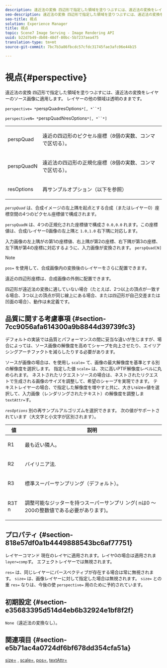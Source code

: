 ```yaml
---
description: 遠近法の変換 四辺形で指定した領域を塗りつぶすには、遠近法の変換をレイヤーのソース画像に適用します。 レイヤーの他の領域は透明のままです。
seo-description: 遠近法の変換 四辺形で指定した領域を塗りつぶすには、遠近法の変換をレイヤーのソース画像に適用します。 レイヤーの他の領域は透明のままです。
seo-title: 視点
solution: Experience Manager
title: 視点
topic: Scene7 Image Serving - Image Rendering API
uuid: b22d7b49-db08-48df-80bc-5b7237aea475
translation-type: tm+mt
source-git-commit: 7bc7b3a86fbcdc57cfdc31745fae3afc06e44b15

---
```



# 視点{#perspective}

遠近法の変換 四辺形で指定した領域を塗りつぶすには、遠近法の変換をレイヤーのソース画像に適用します。 レイヤーの他の領域は透明のままです。

`perspective= *`perspQuadresOptions`*[, *``*]`

`perspectiveN= *`perspQuadNresOptions`*[, *``*]`

<table id="simpletable_4BD38BBF53964F7D97B9E58914C97B3F"> 
 <tr class="strow"> 
  <td class="stentry"> <p><span class="varname"> perspQuad</span> </p></td> 
  <td class="stentry"> <p>遠近の四辺形のピクセル座標（8個の実数、コンマで区切る）。 </p></td> 
 </tr> 
 <tr class="strow"> 
  <td class="stentry"> <p><span class="varname"> perspQuadN</span> </p></td> 
  <td class="stentry"> <p>遠近法の四辺形の正規化座標（8個の実数、コンマで区切る）。 </p></td> 
 </tr> 
 <tr class="strow"> 
  <td class="stentry"> <p><span class="varname"> resOptions</span> </p></td> 
  <td class="stentry"> <p>再サンプルオプション（以下を参照） </p></td> 
 </tr> 
</table>

*`perspQuad`* は、合成イメージの左上隅を起点とする合成（またはレイヤー0）座標空間の4つのピクセル座標値で構成されます。

`perspQuadN` は、4つの正規化された座標値で構成さ `0.0,0.0` れます。この座標値は、合成/レイヤー0画像の左上隅と `1.0,1.0` 右下隅に対応します。

入力画像の左上隅がの第1の座標値、右上隅が第2の座標、右下隅が第3の座標、左下隅が第4の座標に対応するように、入力画像が変換されます。 `perspQuad[N]`

>[!NOTE]
>
>`pos=` を使用して、合成画像内の変換後のレイヤーをさらに配置できます。

遠近の四辺形座標は、合成画像の外側に配置できます。

四辺形が遠近法の変換に適していない場合（たとえば、2つ以上の頂点が一致する場合、3つ以上の頂点が同じ線上にある場合、または四辺形が自己交差または凹面の場合）、動作は未定義です。

## 品質に関する考慮事項 {#section-7cc9056afa614300a9b8844d39739fc3}

デフォルトの実装では品質とパフォーマンスの間に妥当な違いが生じますが、場合によっては、ソース画像の解像度を高めてシャープを向上させたり、エイリアシングアーチファクトを減らしたりする必要があります。

ソースが画像の場合は、を使用し `scale=` て、画像の最大解像度を基準とする別の解像度を選択します。 指定した値 `scale=` は、次に高いPTIF解像度レベルに丸められます。 ネストされたリクエストソースの場合は、ネストされたリクエストで生成される画像のサイズを調整して、希望のシャープを実現できます。 テキストレイヤーの場合、で指定した解像度を増やすと共に、大きいsize=値を選択して、入力画像（レンダリングされたテキスト）の解像度を調整しま `textAttr=`す。

*`resOptions`* 別の再サンプルアルゴリズムを選択できます。 次の値がサポートされています（大文字と小文字が区別されます）。

<table id="table_0F20007986324E228096888ED37219C0"> 
 <thead> 
  <tr> 
   <th class="entry"> <b> 値</b> </th> 
   <th class="entry"> <b> 説明</b> </th> 
  </tr> 
 </thead>
 <tbody> 
  <tr> 
   <td> <p> <span class="codeph"> R1</span> </p> </td> 
   <td> <p> 最も近い隣人。 </p> </td> 
  </tr> 
  <tr> 
   <td> <p> <span class="codeph"> R2</span> </p> </td> 
   <td> <p> バイリニア法. </p> </td> 
  </tr> 
  <tr> 
   <td> <p> <span class="codeph"> R3</span> </p> </td> 
   <td> <p> 標準スーパーサンプリング（デフォルト）。 </p> </td> 
  </tr> 
  <tr> 
   <td> <p> <span class="codeph">R3T<span class="varname"> n</span></span> </p> </td> 
   <td> <p> 調整可能なジッターを持つスーパーサンプリ<span class="varname"> ング(</span> nは0 ～ 200の整数値である必要があります)。 </p> </td> 
  </tr> 
 </tbody> 
</table>

## プロパティ {#section-818e57df0a1b4449888543bc6af77751}

レイヤーコマンド 現在のレイヤに適用されます。レイヤ0の場合は適用されま `layer=comp`す。 エフェクトレイヤーでは無視されます。

`res=` は、同じレイヤーにパースペクティブが存在する場合は常に無視されます。 `size=` は、画像レイヤーに対して指定した場合は無視されます。 `size=` との重 `res=` なりは、今後の使 `perspective=` 用のために予約されています。

## 初期設定 {#section-e35683395d514d4eb6b32924e1bf8f2f}

`None`（遠近法の変換なし）。

## 関連項目 {#section-e5b71ac4a0724df6bf678dd354cfa51a}

[size=](../../../../../is-api/http-ref/image-serving-api-ref/c-http-protocol-reference/c-data-types/r-size.md#reference-04d383f32c7b4003bed9978cb854747b) , [scale=](../../../../../is-api/http-ref/image-serving-api-ref/c-http-protocol-reference/c-command-reference/r-is-http-scale.md#reference-098c30cea1764f189e6f7c7e400cc065), [pos=](../../../../../is-api/http-ref/image-serving-api-ref/c-http-protocol-reference/c-command-reference/r-pos.md#reference-65de948f4b404f1182b22119ca332143), [textAttr=](../../../../../is-api/http-ref/image-serving-api-ref/c-http-protocol-reference/c-command-reference/r-textattr.md#reference-ff00484fa3244286abeff34911f7ec0d)
